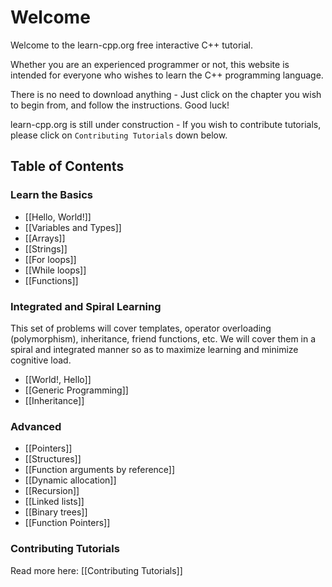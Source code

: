 # Welcome

Welcome to the learn-cpp.org free interactive C++ tutorial.

Whether you are an experienced programmer or not, this website is intended for everyone who wishes to learn the C++ programming language.

There is no need to download anything - Just click on the chapter you wish to begin from, and follow the instructions. Good luck!

learn-cpp.org is still under construction - If you wish to contribute tutorials, please click on `Contributing Tutorials` down below.

Table of Contents
-----------------

### Learn the Basics

- [[Hello, World!]]
- [[Variables and Types]]
- [[Arrays]]
- [[Strings]]
- [[For loops]]
- [[While loops]]
- [[Functions]]

### Integrated and Spiral Learning

This set of problems will cover templates, operator overloading (polymorphism), inheritance, friend functions, etc. 
We will cover them in a spiral and integrated manner so as to maximize learning and minimize cognitive load.

- [[World!, Hello]]
- [[Generic Programming]]
- [[Inheritance]]

### Advanced
- [[Pointers]]
- [[Structures]]
- [[Function arguments by reference]]
- [[Dynamic allocation]]
- [[Recursion]]
- [[Linked lists]]
- [[Binary trees]]
- [[Function Pointers]]

### Contributing Tutorials

Read more here: [[Contributing Tutorials]]

